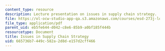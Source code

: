 ```yaml
---
content_type: resource
description: Lecture presentation on issues in supply chain strategy.
file: https://ol-ocw-studio-app-qa.s3.amazonaws.com/courses/esd-273j-logistics-and-supply-chain-management-fall-2009/665736b7449c582a2d8de157d2cff466_MITESD_273JF09_lec03.pdf
file_type: application/pdf
parent_uid: eb5fe644-d042-c8e6-85b9-a0bf185f444b
resourcetype: Document
title: Issues in Supply Chain Strategy
uid: 665736b7-449c-582a-2d8d-e157d2cff466
---
```


